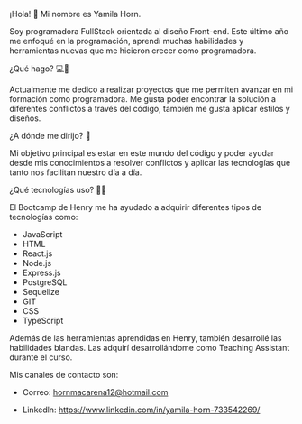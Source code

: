 ¡Hola! 👋 Mi nombre es Yamila Horn.

Soy programadora FullStack orientada al diseño Front-end.
Este último año me enfoqué en la programación, aprendí muchas habilidades y herramientas nuevas que me hicieron crecer como programadora. 

¿Qué hago? 💻💼 

Actualmente me dedico a realizar proyectos que me permiten avanzar en mi formación como programadora. Me gusta poder encontrar la solución a diferentes conflictos a través del código, también me gusta aplicar estilos y diseños.

¿A dónde me dirijo? 🚀

Mi objetivo principal es estar en este mundo del código y poder ayudar desde mis conocimientos a resolver conflictos y aplicar las tecnologías que tanto nos facilitan nuestro día a día. 

¿Qué tecnologías uso? 👨‍💻

El Bootcamp de Henry me ha ayudado a adquirir diferentes tipos de tecnologías como:

- JavaScript
- HTML
- React.js
- Node.js
- Express.js
- PostgreSQL
- Sequelize
- GIT
- CSS
- TypeScript

Además de las herramientas aprendidas en Henry, también desarrollé las habilidades blandas. Las adquirí desarrollándome como Teaching Assistant durante el curso.


Mis canales de contacto son: 

- Correo: hornmacarena12@hotmail.com

- Linkedln: https://www.linkedin.com/in/yamila-horn-733542269/

